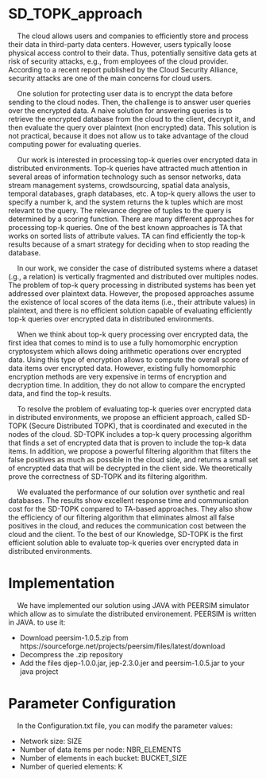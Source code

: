 # SD_TOPK_approach

   &emsp; The cloud allows users and companies to efficiently store and process their data in third-party data centers. However, users typically loose physical access control to their data. Thus, potentially sensitive data gets at risk of security attacks, e.g., from employees of the cloud provider. According to a recent report published by the Cloud Security Alliance, security attacks are one of the main concerns for cloud users.

  &emsp; One solution for protecting user data is to encrypt the data before sending to the cloud nodes. Then, the challenge is to answer user queries over the encrypted data. A naive solution for answering queries is to retrieve the encrypted database from the cloud to the client, decrypt it, and then evaluate the query over plaintext (non encrypted) data. This solution is not practical, because it does not allow us to take advantage of the cloud computing power for evaluating queries.

&emsp;  Our work is interested in processing top-k queries over encrypted data in distributed environments. Top-k queries have attracted much attention in several areas of information technology such as sensor networks, data stream management systems, crowdsourcing, spatial data analysis, temporal databases, graph databases, etc. A top-k query allows the user to specify a number k, and the system returns the k tuples which are most relevant to the query. The relevance degree of tuples to the query is determined by a scoring function. There are many different approaches for processing top-k queries. One of the best known approaches is TA that works on sorted lists of attribute values. TA can find efficiently the top-k results because of a smart strategy for deciding when to stop reading the database.

&emsp;  In our work, we consider the case of distributed systems where a dataset (.g., a relation) is vertically fragmented and distributed over multiples nodes. The problem of top-k query processing in distributed systems has been yet addressed over plaintext data. However, the proposed approaches assume the existence of local scores of the data items (i.e., their attribute values) in plaintext, and there is no efficient solution capable of evaluating efficiently top-k queries over encrypted data in distributed environments.

&emsp;  When we think about top-k query processing over encrypted data, the first idea that comes to mind is to use a fully homomorphic encryption cryptosystem which allows doing arithmetic operations over encrypted data. Using this type of encryption allows to compute the overall score of data items over encrypted data. However, existing fully homomorphic encryption methods are very expensive in terms of encryption and decryption time. In addition, they do not allow to compare the encrypted data, and find the top-k results.

 &emsp; To resolve the problem of evaluating top-k queries over encrypted data in distributed environments, we propose an efficient approach, called SD-TOPK (Secure Distributed TOPK), that is coordinated and executed in the nodes of the cloud. SD-TOPK includes a top-k query processing algorithm that finds a set of encrypted data that is proven to include the top-k data items. In addition, we propose a powerful filtering algorithm that filters the false positives as much as possible in the cloud side, and returns a small set of encrypted data that will be decrypted in the client side. We theoretically prove the correctness of SD-TOPK and its filtering algorithm. 

&emsp;  We evaluated the performance of our solution over synthetic and real databases. The results show excellent response time and communication cost for the SD-TOPK compared to TA-based approaches. They also show the efficiency of our filtering algorithm that eliminates almost all false positives in the cloud, and reduces the communication cost between the cloud and the client. To the best of our Knowledge, SD-TOPK is the first efficient solution able to evaluate top-k queries over encrypted data in distributed environments.

# Implementation 

&emsp; We have implemented our solution using JAVA with PEERSIM simulator which allow as to simulate the distributed environement. PEERSIM is written in JAVA. to use it: 
<ul>
  <li> Download peersim-1.0.5.zip from https://sourceforge.net/projects/peersim/files/latest/download</li>
  <li> Decompress the .zip repository </li>
  <li> Add the files djep-1.0.0.jar, jep-2.3.0.jer and peersim-1.0.5.jar to your java project </li>
</ul>

# Parameter Configuration

&emsp; In the Configuration.txt file, you can modify the parameter values:
<ul>
  <li> Network size: SIZE</li>
  <li> Number of data items per node: NBR_ELEMENTS </li>
  <li> Number of elements in each bucket: BUCKET_SIZE </li>
  <li> Number of queried elements: K </li>
</ul>













